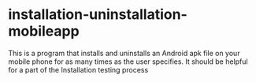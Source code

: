 # installation-uninstallation-mobileapp
This is a program that installs and uninstalls an Android apk file on your mobile phone for as many times as the user specifies.  It should be helpful for a part of the Installation testing process
